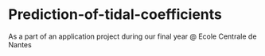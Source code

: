 # Prediction-of-tidal-coefficients

As a part of an application project during our final year @ Ecole Centrale de Nantes

